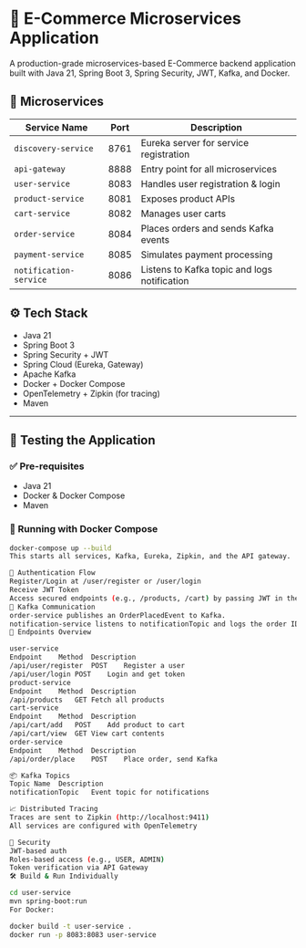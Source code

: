 
# 🛒 E-Commerce Microservices Application

A production-grade microservices-based E-Commerce backend application built with Java 21, Spring Boot 3, Spring Security, JWT, Kafka, and Docker.

## 🧩 Microservices

| Service Name         | Port | Description                                   |
|----------------------|------|-----------------------------------------------|
| `discovery-service`  | 8761 | Eureka server for service registration        |
| `api-gateway`        | 8888 | Entry point for all microservices             |
| `user-service`       | 8083 | Handles user registration & login             |
| `product-service`    | 8081 | Exposes product APIs                          |
| `cart-service`       | 8082 | Manages user carts                            |
| `order-service`      | 8084 | Places orders and sends Kafka events          |
| `payment-service`    | 8085 | Simulates payment processing                  |
| `notification-service`| 8086 | Listens to Kafka topic and logs notification  |

## ⚙️ Tech Stack

- Java 21
- Spring Boot 3
- Spring Security + JWT
- Spring Cloud (Eureka, Gateway)
- Apache Kafka
- Docker + Docker Compose
- OpenTelemetry + Zipkin (for tracing)
- Maven

---

## 🧪 Testing the Application

### ✅ Pre-requisites

- Java 21
- Docker & Docker Compose
- Maven

### 🚀 Running with Docker Compose

```bash
docker-compose up --build
This starts all services, Kafka, Eureka, Zipkin, and the API gateway.

🔐 Authentication Flow
Register/Login at /user/register or /user/login
Receive JWT Token
Access secured endpoints (e.g., /products, /cart) by passing JWT in the Authorization header.
🔁 Kafka Communication
order-service publishes an OrderPlacedEvent to Kafka.
notification-service listens to notificationTopic and logs the order ID.
🔗 Endpoints Overview

user-service
Endpoint	Method	Description
/api/user/register	POST	Register a user
/api/user/login	POST	Login and get token
product-service
Endpoint	Method	Description
/api/products	GET	Fetch all products
cart-service
Endpoint	Method	Description
/api/cart/add	POST	Add product to cart
/api/cart/view	GET	View cart contents
order-service
Endpoint	Method	Description
/api/order/place	POST	Place order, send Kafka

📦 Kafka Topics
Topic Name	Description
notificationTopic	Event topic for notifications

📈 Distributed Tracing
Traces are sent to Zipkin (http://localhost:9411)
All services are configured with OpenTelemetry

🔐 Security
JWT-based auth
Roles-based access (e.g., USER, ADMIN)
Token verification via API Gateway
🛠️ Build & Run Individually

cd user-service
mvn spring-boot:run
For Docker:

docker build -t user-service .
docker run -p 8083:8083 user-service
